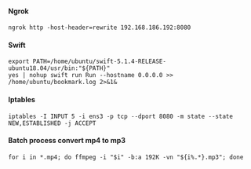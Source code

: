 #### Ngrok
```
ngrok http -host-header=rewrite 192.168.186.192:8080
```

#### Swift
```
export PATH=/home/ubuntu/swift-5.1.4-RELEASE-ubuntu18.04/usr/bin:"${PATH}"
yes | nohup swift run Run --hostname 0.0.0.0 >> /home/ubuntu/bookmark.log 2>&1&
```

#### Iptables
```
iptables -I INPUT 5 -i ens3 -p tcp --dport 8080 -m state --state NEW,ESTABLISHED -j ACCEPT
```

#### Batch process convert mp4 to mp3
```
for i in *.mp4; do ffmpeg -i "$i" -b:a 192K -vn "${i%.*}.mp3"; done
```